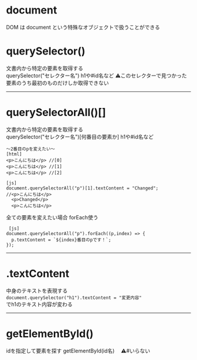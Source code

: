 # document
DOM は document という特殊なオブジェクトで扱うことができる

# querySelector()
文書内から特定の要素を取得する  
querySelector("セレクター名") h1や#id名など
⚠️このセレクターで見つかった要素のうち最初のものだけしか取得できない
***

# querySelectorAll()[]
文書内から特定の要素を取得する  
querySelector("セレクター名")[何番目の要素か] h1や#id名など
~~~
〜2番目のpを変えたい〜
[html]
<p>こんにちは</p> //[0]
<p>こんにちは</p> //[1]
<p>こんにちは</p> //[2]

[js]
document.querySelectorAll("p")[1].textContent = "Changed"; 
//<p>こんにちは</p>
  <p>Changed</p>
  <p>こんにちは</p>
~~~
全ての要素を変えたい場合
forEach使う
~~~
 [js]
document.querySelectorAll("p").forEach((p,index) => {
  p.textContent = `${index}番目のpです！`;
});
~~~
***

# .textContent
中身のテキストを表現する    
`document.querySelector("h1").textContent = "変更内容"`   
でh1のテキスト内容が変わる
***

# getElementById() 
idを指定して要素を探す
getElementById(id名) 　⚠️#いらない
